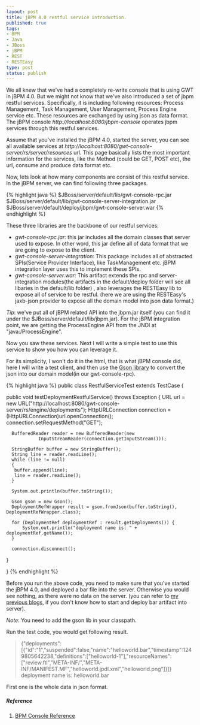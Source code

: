 ```yaml
--- 
layout: post
title: jBPM 4.0 restful service introduction.
published: true
tags: 
- BPM
- Java
- JBoss
- jBPM
- REST
- RESTEasy
type: post
status: publish
---
```

We all knew that we've had a completely re-write console that is using GWT in jBPM 4.0.  But we might not know that we've also introduced a set of jbpm restful services. Specifically, it is including following resources: Process Management, Task Management, User Management, Process Engine service etc. These resources are exchanged by using json as data format. The jBPM console *http://localhost:8080/jbpm-console* operates jbpm services through this restful services.

Assume that you've installed the jBPM 4.0, started the server, you can see all available services at *http://localhost:8080/gwt-console-server/rs/server/resources* url. This page basically lists the most important information for the services, like the Method (could be GET, POST etc), the url, consume and produce data format etc.

Now, lets look at how many components are consist of this restful service. In the jBPM server, we can find following three packages.

{% highlight java %}
$JBoss/server/default/lib/gwt-console-rpc.jar
$JBoss/server/default/lib/gwt-console-server-integration.jar
$JBoss/server/default/deploy/jbpm/gwt-console-server.war
{% endhighlight %}

These three libraries are the backbone of our restful services:

- *gwt-console-rpc.jar*: this jar includes all the domain classes that server used to expose. In other word, this jar define all of data format that we are going to expose to the client. 
- *gwt-console-server-integration*: This package includes all of abstracted SPIs(Service Provider Interface), like TaskManagement etc. jBPM integration layer uses this to implement these SPIs. 
- *gwt-console-server.war*: This artifact extends the rpc and server-integration modules(the artifacts in the default/deploy folder will see all libaries in the default/lib folder) , also leverages the RESTEasy lib to expose all of service to be restful. (here we are using the RESTEasy's jaxb-json provider to expose all the domain model into json data format.) 

*Tip*: we've put all of jBPM related API into the jbpm.jar itself (you can find it under the $JBoss/server/default/lib/jbpm.jar). For the jBPM integration point, we are getting the ProcessEngine API from the JNDI at "java:/ProcessEngine".

Now you saw these services. Next I will write a simple test to use this service to show you how you can leverage it.

For its simplicity, I won't do it in the html, that is what jBPM console did, here I will write a test client, and then use the [Gson library](http://code.google.com/p/google-gson/) to convert the json into our domain model(in our gwt-console-rpc).

{% highlight java %}
public class RestfulServiceTest extends TestCase {

  public void testDeploymentRestfulService() throws Exception {
      URL url = new URL("http://localhost:8080/gwt-console-server/rs/engine/deployments");
      HttpURLConnection connection = (HttpURLConnection)url.openConnection();
      connection.setRequestMethod("GET");

      BufferedReader reader = new BufferedReader(new
                InputStreamReader(connection.getInputStream()));

      StringBuffer buffer = new StringBuffer();
      String line = reader.readLine();
      while (line != null)
      {
       buffer.append(line);
       line = reader.readLine();
      }

      System.out.println(buffer.toString());

      Gson gson = new Gson();
      DeploymentRefWrapper result = gson.fromJson(buffer.toString(), DeploymentRefWrapper.class);

      for (DeploymentRef deploymentRef : result.getDeployments()) {
          System.out.println("deployment name is: " + deploymentRef.getName());
      }

      connection.disconnect();
  }

}
{% endhighlight %}


Before you run the above code, you need to make sure that you've started the jBPM 4.0, and deployed a bar file into the server. Otherwise you would see nothing, as there were no data on the server. (you can refer to [my previous blogs](/tags.html#jBPM-ref), if you don't know how to start and deploy bar artifact into server).


*Note*: You need to add the gson lib in your classpath.

Run the test code, you would get following result.


> {"deployments":[{"id":"1","suspended":false,"name":"helloworld.bar","timestamp":1249805642238,"definitions":["helloworld-1"],"resourceNames":["review.ftl","META-INF/","META-INF/MANIFEST.MF","helloworld.jpdl.xml","helloworld.png"]}]}
> deployment name is: helloworld.bar

First one is the whole data in json format.

##### Reference #####
1. [BPM Console Reference](http://www.jboss.org/community/wiki/BPMConsoleReference)

